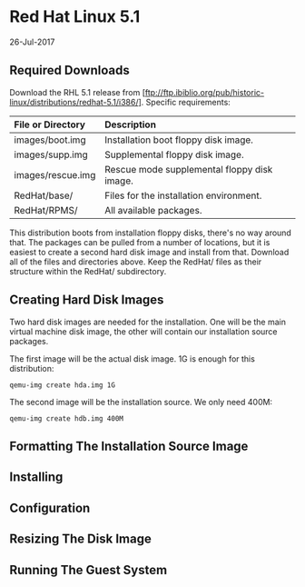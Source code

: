 # Red Hat Linux 5.1 #

26-Jul-2017

## Required Downloads ##

Download the RHL 5.1 release from
[ftp://ftp.ibiblio.org/pub/historic-linux/distributions/redhat-5.1/i386/].
Specific requirements:

| File or Directory | Description |
|:---|:---|
| images/boot.img | Installation boot floppy disk image. |
| images/supp.img | Supplemental floppy disk image. |
| images/rescue.img | Rescue mode supplemental floppy disk image. |
| RedHat/base/ | Files for the installation environment. |
| RedHat/RPMS/ | All available packages. |

This distribution boots from installation floppy disks, there's no way around
that.  The packages can be pulled from a number of locations, but it is easiest
to create a second hard disk image and install from that.  Download all of the
files and directories above.  Keep the RedHat/ files as their structure within
the RedHat/ subdirectory.

## Creating Hard Disk Images ##

Two hard disk images are needed for the installation.  One will be the main
virtual machine disk image, the other will contain our installation source
packages.

The first image will be the actual disk image.  1G is enough for this
distribution:

`qemu-img create hda.img 1G`

The second image will be the installation source.  We only need 400M:

`qemu-img create hdb.img 400M`

## Formatting The Installation Source Image ##

## Installing ##

## Configuration ##

## Resizing The Disk Image ##

## Running The Guest System ##
